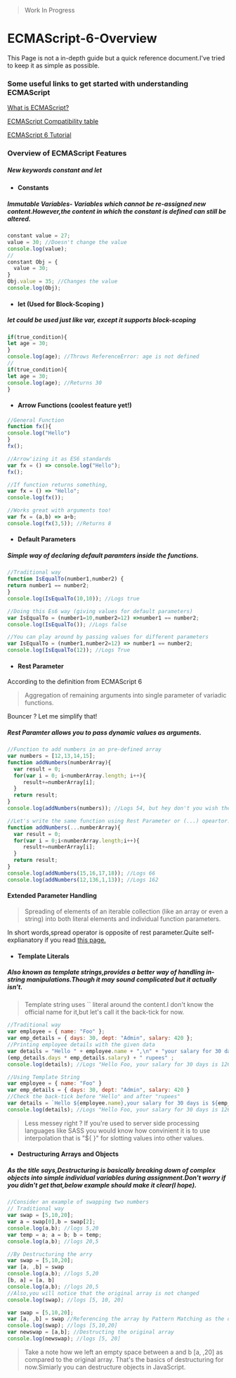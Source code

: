 > Work In Progress

# ECMAScript-6-Overview
This Page is not a in-depth guide but a quick reference document.I've tried to keep it as simple as possible.
### Some useful links to get started with understanding ECMAScript
[What is ECMAScript?](https://www.eventedmind.com/classes/es2015-ee192682/what-is-ecmascript-30df1288)

[ECMAScript Compatibility table](https://kangax.github.io/compat-table/es6/)

[ECMAScript 6 Tutorial](http://ccoenraets.github.io/es6-tutorial/)
### Overview of ECMAScript Features
#####  *New keywords constant and let*
- #### **Constants**
##### Immutable Variables- Variables which cannot be re-assigned new content.However,the content in which the constant is defined can still be altered.
```javascript
constant value = 27;
value = 30; //Doesn't change the value
console.log(value);
//
constant Obj = {
  value = 30;
}
Obj.value = 35; //Changes the value
console.log(Obj);
```
- #### **let** (Used for Block-Scoping )
##### let could be used just like var, except it supports block-scoping
```javascript
if(true_condition){
let age = 30;
}
console.log(age); //Throws ReferenceError: age is not defined
//
if(true_condition){
let age = 30;
console.log(age); //Returns 30
}
```
- #### **Arrow Functions** (coolest feature yet!)
```javascript
//General Function
function fx(){
console.log("Hello")
}
fx();

//Arrow'izing it as ES6 standards
var fx = () => console.log("Hello");
fx();

//If function returns something,
var fx = () => "Hello";
console.log(fx());

//Works great with arguments too!
var fx = (a,b) => a+b;
console.log(fx(3,5)); //Returns 8
```
- #### **Default Parameters**
##### Simple way of declaring default paramters inside the functions.
```javascript
//Traditional way
function IsEqualTo(number1,number2) {
return number1 == number2;
}
console.log(IsEqualTo(10,10)); //Logs true

//Doing this Es6 way (giving values for default parameters)
var IsEqualTo = (number1=10,number2=12) =>number1 == number2;
console.log(IsEqualTo()); //Logs false

//You can play around by passing values for different parameters
var IsEqualTo = (number1,number2=12) => number1 == number2;
console.log(IsEqualTo(12)); //Logs True
```

- #### **Rest Parameter**
According to the definition from  ECMAScript 6 

> Aggregation of remaining arguments into single parameter of variadic functions.

Bouncer ? Let me simplify that!
##### Rest Paramter allows you to pass dynamic values as arguments.

```javascript
//Function to add numbers in an pre-defined array
var numbers = [12,13,14,15];
function addNumbers(numberArray){
  var result = 0;
  for(var i = 0; i<numberArray.length; i++){
     result+=numberArray[i];
  }
  return result;
}
console.log(addNumbers(numbers)); //Logs 54, but hey don't you wish there was a easier way to pass dynamic values as arguments instead of the predefined array ? With ES6,you can!

//Let's write the same function using Rest Parameter or (...) opeartor! (Yes,three dots!)
function addNumbers(...numberArray){
  var result = 0;
  for(var i = 0;i<numberArray.length;i++){
     result+=numberArray[i];
  }
  return result;
}
console.log(addNumbers(15,16,17,18)); //Logs 66
console.log(addNumbers(12,136,1,13)); //Logs 162 
```
#### Extended Parameter Handling
> Spreading of elements of an iterable collection (like an array or even a string) into both literal elements and individual function parameters.

In short words,spread operator is opposite of rest parameter.Quite self-explianatory if you read [this page.](http://es6-features.org/#SpreadOperator)

- #### **Template Literals**
##### Also known as template strings,provides a better way of handling in-string manipulations.Though it may sound complicated but it actually isn't.

> Template string uses `` literal around the content.I don't know the official name for it,but let's call it the back-tick for now.

```javascript
//Traditional way
var employee = { name: "Foo" };
var emp_details = { days: 30, dept: "Admin", salary: 420 };
//Printing employee details with the given data
var details = "Hello " + employee.name + ",\n" + "your salary for 30 days is " +
(emp_details.days * emp_details.salary) + " rupees" ;
console.log(details); //Logs "Hello Foo, your salary for 30 days is 12600 rupees"

//Using Template String 
var employee = { name: "Foo" }
var emp_details = { days: 30, dept: "Admin", salary: 420 }
//Check the back-tick before "Hello" and after "rupees"
var details = `Hello ${employee.name},your salary for 30 days is ${emp_details.days * emp_details.salary} rupees`
console.log(details); //Logs "Hello Foo, your salary for 30 days is 12600 rupees"
```
>Less messey right ? If you're used to server side processing languages like SASS you would know how convinient it is to use interpolation that is "${ }" for slotting values into other values.

- #### **Destructuring Arrays and Objects**
##### As the title says,Destructuring is basically breaking down of complex objects into simple  individual variables during assignment.Don't worry if you didn't get that,below example should make it clear(I hope).
```javascript
//Consider an example of swapping two numbers 
// Traditional way
var swap = [5,10,20];
var a = swap[0],b = swap[2];
console.log(a,b); //logs 5,20
var temp = a; a = b; b = temp;
console.log(a,b); //logs 20,5

//By Destructuring the arry
var swap = [5,10,20];
var [a, ,b] = swap
console.log(a,b); //logs 5,20
[b, a] = [a, b]
console.log(a,b); //logs 20,5
//Also,you will notice that the original array is not changed
console.log(swap); //logs [5, 10, 20]

var swap = [5,10,20];
var [a, ,b] = swap //Referencing the array by Pattern Matching as the original array
console.log(swap); //logs [5,10,20]
var newswap = [a,b]; //Destructing the original array 
console.log(newswap); //logs [5, 20]
```
>Take a note how we left an empty space between a and b [a, ,20] as compared to the original array.
That's the basics of destructuring for now.Simiarly you can destructure objects in JavaScript.





